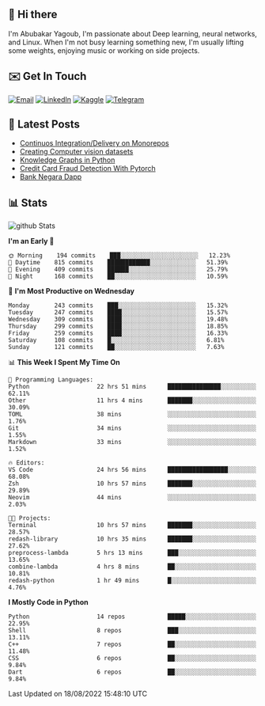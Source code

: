 ## 👋 Hi there

I'm Abubakar Yagoub, I'm passionate about Deep learning, neural networks, and
Linux. When I'm not busy learning something new, I'm usually lifting some
weights, enjoying music or working on side projects.

## ✉️ Get In Touch

[![Email](https://img.shields.io/badge/Email-f1f1f1?style=for-the-badge&logo=gmail&logoColor=0f111a)](mailto:git@blacksuan19.dev)
[![LinkedIn](https://img.shields.io/badge/LinkedIn-0077B5?style=for-the-badge&logo=linkedin&logoColor=white)](https://www.linkedin.com/in/blacksuan19/)
[![Kaggle](https://img.shields.io/badge/Kaggle-5acfff?style=for-the-badge&logo=kaggle&logoColor=white)](http://kaggle.com/abubakaryagob/)
[![Telegram](https://img.shields.io/badge/Telegram-2CA5E0?style=for-the-badge&logo=telegram&logoColor=white)](https://t.me/blacksuan19)

## 📩 Latest Posts

<!-- BLOG-POST-LIST:START -->

- [Continuos Integration/Delivery on Monorepos](http://blacksuan19.dev/blog/github-actions-monorepos/)
- [Creating Computer vision datasets](http://blacksuan19.dev/blog/creating-datasets/)
- [Knowledge Graphs in Python](http://blacksuan19.dev/projects/Knowledge_Graphs/)
- [Credit Card Fraud Detection With Pytorch](http://blacksuan19.dev/projects/credit-card-fraud-detection-with-pytorch/)
- [Bank Negara Dapp](http://blacksuan19.dev/projects/bank-negara/)
<!-- BLOG-POST-LIST:END -->

## 📊 Stats

![github Stats](https://github-readme-stats.vercel.app/api?username=blacksuan19&theme=github_dark&show_icons=true&count_private=true&custom_title=Github%20Stats&hide_border=true)

<!--START_SECTION:waka-->
**I'm an Early 🐤** 

```text
🌞 Morning    194 commits    ███░░░░░░░░░░░░░░░░░░░░░░   12.23% 
🌆 Daytime    815 commits    ████████████░░░░░░░░░░░░░   51.39% 
🌃 Evening    409 commits    ██████░░░░░░░░░░░░░░░░░░░   25.79% 
🌙 Night      168 commits    ██░░░░░░░░░░░░░░░░░░░░░░░   10.59%

```
📅 **I'm Most Productive on Wednesday** 

```text
Monday       243 commits    ███░░░░░░░░░░░░░░░░░░░░░░   15.32% 
Tuesday      247 commits    ████░░░░░░░░░░░░░░░░░░░░░   15.57% 
Wednesday    309 commits    ████░░░░░░░░░░░░░░░░░░░░░   19.48% 
Thursday     299 commits    ████░░░░░░░░░░░░░░░░░░░░░   18.85% 
Friday       259 commits    ████░░░░░░░░░░░░░░░░░░░░░   16.33% 
Saturday     108 commits    █░░░░░░░░░░░░░░░░░░░░░░░░   6.81% 
Sunday       121 commits    ██░░░░░░░░░░░░░░░░░░░░░░░   7.63%

```


📊 **This Week I Spent My Time On** 

```text
💬 Programming Languages: 
Python                   22 hrs 51 mins      ███████████████░░░░░░░░░░   62.11% 
Other                    11 hrs 4 mins       ███████░░░░░░░░░░░░░░░░░░   30.09% 
TOML                     38 mins             ░░░░░░░░░░░░░░░░░░░░░░░░░   1.76% 
Git                      34 mins             ░░░░░░░░░░░░░░░░░░░░░░░░░   1.55% 
Markdown                 33 mins             ░░░░░░░░░░░░░░░░░░░░░░░░░   1.52%

🔥 Editors: 
VS Code                  24 hrs 56 mins      █████████████████░░░░░░░░   68.08% 
Zsh                      10 hrs 57 mins      ███████░░░░░░░░░░░░░░░░░░   29.89% 
Neovim                   44 mins             ░░░░░░░░░░░░░░░░░░░░░░░░░   2.03%

🐱‍💻 Projects: 
Terminal                 10 hrs 57 mins      ███████░░░░░░░░░░░░░░░░░░   28.57% 
redash-library           10 hrs 35 mins      ███████░░░░░░░░░░░░░░░░░░   27.62% 
preprocess-lambda        5 hrs 13 mins       ███░░░░░░░░░░░░░░░░░░░░░░   13.65% 
combine-lambda           4 hrs 8 mins        ██░░░░░░░░░░░░░░░░░░░░░░░   10.81% 
redash-python            1 hr 49 mins        █░░░░░░░░░░░░░░░░░░░░░░░░   4.76%

```

**I Mostly Code in Python** 

```text
Python                   14 repos            █████░░░░░░░░░░░░░░░░░░░░   22.95% 
Shell                    8 repos             ███░░░░░░░░░░░░░░░░░░░░░░   13.11% 
C++                      7 repos             ██░░░░░░░░░░░░░░░░░░░░░░░   11.48% 
CSS                      6 repos             ██░░░░░░░░░░░░░░░░░░░░░░░   9.84% 
Dart                     6 repos             ██░░░░░░░░░░░░░░░░░░░░░░░   9.84%

```



 Last Updated on 18/08/2022 15:48:10 UTC
<!--END_SECTION:waka-->

